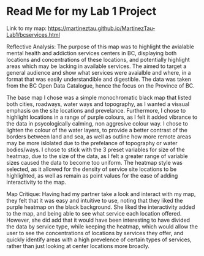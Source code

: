 # Read Me for my Lab 1 Project

Link to my map: https://martineztau.github.io/MartinezTau-Lab1/bcservices.html

Reflective Analysis:
  The purpose of this map was to highlight the avialable mental health and addiction services centers in BC, displaying both locations and concentrations of these locations, and potentially highlight areas which may be lacking in available services. The aimed to target a general audience and show what services were avaialble and where, in a format that was easily understandible and digestible. The data was taken from the BC Open Data Catalogue, hence the focus on the Province of BC.

  The base map I chose was a simple monochromatic black map that listed both cities, roadways, water ways and topography, as I wanted a vissual emphasis on the site locations and prevelance. Furthermore, I chose to highlight locations in a range of purple colours, as I felt it added vibrance to the data in psycologically calming, non aggresive colour way. I chose to lighten the colour of the water layers, to provide a better contrast of the borders between land and sea, as well as outline how more remote areas may be more islolated due to the prefelance of topography or water bodies/ways. I chose to stick with the 3 preset variables for size of the heatmap, due to the size of the data, as I felt a greater range of variable sizes caused the data to become too uniform. The heatmap style was selected, as it allowed for the density of service site locations to be highlighted, as well as remain as point values for the ease of adding interactivity to the map.

Map Critique:
  Having had my partner take a look and interact with my map, they felt that it was easy and intuitive to use, noting that they liked the purple heatmap on the black background. She liked the interactivity added to the map, and being able to see what service each location offered. However, she did add that it would have been interesting to have divided the data by service type, while keeping the heatmap, which would allow the user to see the concentrations of locations by services they offer, and quickly identify areas with a high prevelence of certain types of services, rather than just looking at center locations more broadly.
